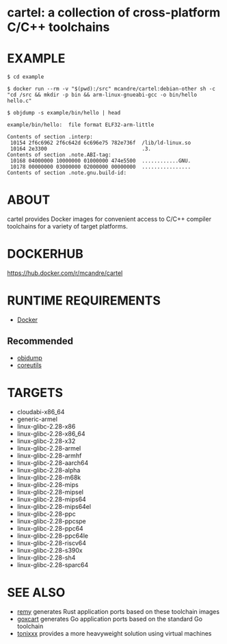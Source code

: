 # cartel: a collection of cross-platform C/C++ toolchains

# EXAMPLE

```console
$ cd example

$ docker run --rm -v "$(pwd):/src" mcandre/cartel:debian-other sh -c "cd /src && mkdir -p bin && arm-linux-gnueabi-gcc -o bin/hello hello.c"

$ objdump -s example/bin/hello | head

example/bin/hello:	file format ELF32-arm-little

Contents of section .interp:
 10154 2f6c6962 2f6c642d 6c696e75 782e736f  /lib/ld-linux.so
 10164 2e3300                               .3.
Contents of section .note.ABI-tag:
 10168 04000000 10000000 01000000 474e5500  ............GNU.
 10178 00000000 03000000 02000000 00000000  ................
Contents of section .note.gnu.build-id:
```

# ABOUT

cartel provides Docker images for convenient access to C/C++ compiler toolchains for a variety of target platforms.

# DOCKERHUB

https://hub.docker.com/r/mcandre/cartel

# RUNTIME REQUIREMENTS

* [Docker](https://www.docker.com)

## Recommended

* [objdump](https://linux.die.net/man/1/objdump)
* [coreutils](https://www.gnu.org/software/coreutils/coreutils.html)

# TARGETS

* cloudabi-x86_64
* generic-armel
* linux-glibc-2.28-x86
* linux-glibc-2.28-x86_64
* linux-glibc-2.28-x32
* linux-glibc-2.28-armel
* linux-glibc-2.28-armhf
* linux-glibc-2.28-aarch64
* linux-glibc-2.28-alpha
* linux-glibc-2.28-m68k
* linux-glibc-2.28-mips
* linux-glibc-2.28-mipsel
* linux-glibc-2.28-mips64
* linux-glibc-2.28-mips64el
* linux-glibc-2.28-ppc
* linux-glibc-2.28-ppcspe
* linux-glibc-2.28-ppc64
* linux-glibc-2.28-ppc64le
* linux-glibc-2.28-riscv64
* linux-glibc-2.28-s390x
* linux-glibc-2.28-sh4
* linux-glibc-2.28-sparc64

# SEE ALSO
* [remy](https://github.com/mcandre/remy) generates Rust application ports based on these toolchain images
* [goxcart](https://github.com/mcandre/goxcart) generates Go application ports based on the standard Go toolchain
* [tonixxx](https://github.com/mcandre/tonixxx) provides a more heavyweight solution using virtual machines
